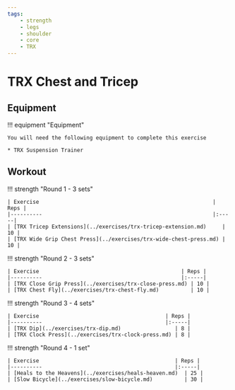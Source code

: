 ```yaml
---
tags:
    - strength
    - legs
    - shoulder
    - core
    - TRX
---
```


# TRX Chest and Tricep

## Equipment

!!! equipment "Equipment"

    You will need the following equipment to complete this exercise
    
    * TRX Suspension Trainer

## Workout

!!! strength "Round 1 - 3 sets"

    | Exercise                                                       | Reps |
    |----------                                                      |:-----|
    | [TRX Tricep Extensions](../exercises/trx-tricep-extension.md)     | 10 |
    | [TRX Wide Grip Chest Press](../exercises/trx-wide-chest-press.md) | 10 |

!!! strength "Round 2 - 3 sets"

    | Exercise                                             | Reps |
    |----------                                            |:-----|
    | [TRX Close Grip Press](../exercises/trx-close-press.md) | 10 |
    | [TRX Chest Fly](../exercises/trx-chest-fly.md)          | 10 |

!!! strength "Round 3 - 4 sets"

    | Exercise                                        | Reps |
    |----------                                       |:-----|
    | [TRX Dip](../exercises/trx-dip.md)                 | 8 |
    | [TRX Clock Press](../exercises/trx-clock-press.md) | 8 |

!!! strength "Round 4 - 1 set"

    | Exercise                                           | Reps |
    |----------                                          |:-----|
    | [Heals to the Heavens](../exercises/heals-heaven.md)  | 25 |
    | [Slow Bicycle](../exercises/slow-bicycle.md)          | 30 |
